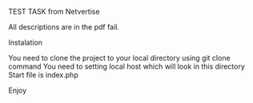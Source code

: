 TEST TASK from Netvertise

All descriptions are in the pdf fail.

Instalation

You need to clone the project to your local directory using git clone command
You need to setting local host which will look in this directory
Start file is index.php

Enjoy